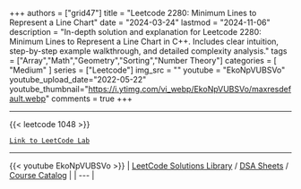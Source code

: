 
+++
authors = ["grid47"]
title = "Leetcode 2280: Minimum Lines to Represent a Line Chart"
date = "2024-03-24"
lastmod = "2024-11-06"
description = "In-depth solution and explanation for Leetcode 2280: Minimum Lines to Represent a Line Chart in C++. Includes clear intuition, step-by-step example walkthrough, and detailed complexity analysis."
tags = ["Array","Math","Geometry","Sorting","Number Theory"]
categories = [
    "Medium"
]
series = ["Leetcode"]
img_src = ""
youtube = "EkoNpVUBSVo"
youtube_upload_date="2022-05-22"
youtube_thumbnail="https://i.ytimg.com/vi_webp/EkoNpVUBSVo/maxresdefault.webp"
comments = true
+++



---
{{< leetcode 1048 >}}

[`Link to LeetCode Lab`](https://leetcode.com/problems/minimum-lines-to-represent-a-line-chart/description/)

---
{{< youtube EkoNpVUBSVo >}}
| [LeetCode Solutions Library](https://grid47.xyz/leetcode/) / [DSA Sheets](https://grid47.xyz/sheets/) / [Course Catalog](https://grid47.xyz/courses/) |
| --- |
